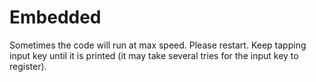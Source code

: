 # Embedded
Sometimes the code will run at max speed. Please restart. 
Keep tapping input key until it is printed (it may take several tries for the input key to register).
